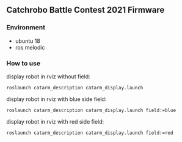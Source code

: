 ## Catchrobo Battle Contest 2021 Firmware

### Environment
- ubuntu 18
- ros melodic

### How to use
display robot in rviz without field:
```
roslaunch catarm_description catarm_display.launch 
```
display robot in rviz with blue side field:
```
roslaunch catarm_description catarm_display.launch field:=blue
```
display robot in rviz with red side field:
```
roslaunch catarm_description catarm_display.launch field:=red
```